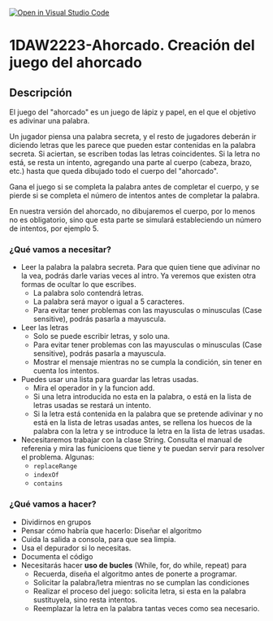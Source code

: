[![Open in Visual Studio Code](https://classroom.github.com/assets/open-in-vscode-c66648af7eb3fe8bc4f294546bfd86ef473780cde1dea487d3c4ff354943c9ae.svg)](https://classroom.github.com/online_ide?assignment_repo_id=8867058&assignment_repo_type=AssignmentRepo)
# 1DAW2223-Ahorcado. Creación del juego del ahorcado
## Descripción
El juego del "ahorcado" es un juego de lápiz y papel, en el que el objetivo es adivinar una palabra. 

Un jugador piensa una palabra secreta, y el resto de jugadores deberán ir diciendo letras que les parece que pueden estar contenidas en la palabra secreta. Si aciertan, se escriben todas las letras coincidentes.  Si la letra no está, se resta un intento, agregando una parte al cuerpo (cabeza, brazo, etc.) hasta que queda dibujado todo el cuerpo del "ahorcado". 

Gana el juego si se completa la palabra antes de completar el cuerpo, y se pierde si se completa el número de intentos antes de completar la palabra. 

En nuestra versión del ahorcado, no dibujaremos el cuerpo, por lo menos no es obligatorio, sino que esta parte se simulará estableciendo un número de intentos, por ejemplo 5.

### ¿Qué vamos a necesitar?
- Leer la palabra la palabra secreta. Para que quien tiene que adivinar no la vea, podrás darle varias veces al intro. Ya veremos que existen otra formas de ocultar lo que escribes.
  + La palabra solo contendrá letras.
  + La palabra será mayor o igual a 5 caracteres.
  + Para evitar tener problemas con las mayusculas o minusculas (Case sensitive), podrás pasarla a mayuscula.
- Leer las letras 
  + Solo se puede escribir letras, y solo una.
  + Para evitar tener problemas con las mayusculas o minusculas (Case sensitive), podrás pasarla a mayuscula.
  + Mostrar el mensaje mientras no se cumpla la condición, sin tener en cuenta los intentos.
- Puedes usar una lista para guardar las letras usadas. 
  + Mira el operador in y la funcion add.
  + Si una letra introducida no esta en la palabra, o está en la lista de letras usadas se restará un intento.
  + Si la letra está contenida en la palabra que se pretende adivinar y no está en la lista de letras usadas antes, se rellena los huecos de la palabra con la letra y se introduce la letra en la lista de letras usadas. 
- Necesitaremos trabajar con la clase String. Consulta el manual de referenia y mira las funicioens que tiene y te puedan servir para resolver el problema. Algunas: 
  + ```replaceRange```
  + ```indexOf```
  + ```contains```

### ¿Qué vamos a hacer?
- Dividirnos en grupos
- Pensar cómo habría que hacerlo: Diseñar el algoritmo
- Cuida la salida a consola, para que sea limpia.
- Usa el depurador si lo necesitas.
- Documenta el código
- Necesitarás hacer **uso de bucles** (While, for, do while, repeat) para 
  + Recuerda, diseña el algoritmo antes de ponerte a programar.
  + Solicitar la palabra/letra mientras no se cumplan las condiciones
  + Realizar el proceso del juego: solicita letra, si esta en la palabra sustituyela, sino resta intentos.
  + Reemplazar la letra en la palabra tantas veces como sea necesario.

